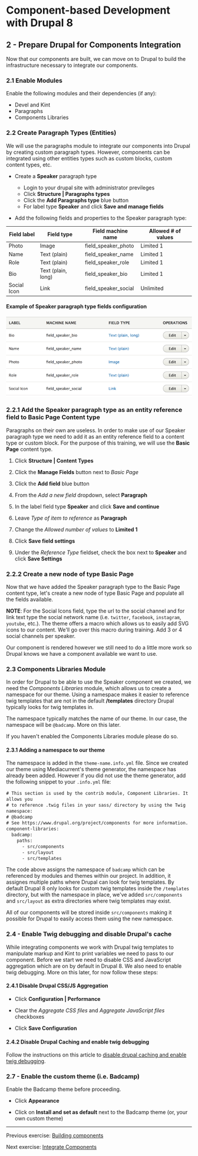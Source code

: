# Component-based Development with Drupal 8

## 2 - Prepare Drupal for Components Integration
Now that our components are built, we can move on to Drupal to build the infrastructure necessary to integrate our components.

### 2.1 Enable Modules
Enable the following modules and their dependencies (if any):
* Devel and Kint
* Paragraphs
* Components Libraries


### 2.2 Create Paragraph Types (Entities)
We will use the paragraphs module to integrate our components into Drupal by creating custom paragraph types.  However, components can be integrated using other entities types such as custom blocks, custom content types, etc.


* Create a **Speaker** paragraph type
  * Login to your drupal site with administrator previleges
  * Click **Structure | Paragraphs types**
  * Click the **Add Paragraphs type** blue button
  * For label type **Speaker** and click **Save and manage fields**

* Add the following fields and properties to the Speaker paragraph type:

Field label | Field type        | Field machine name     | Allowed # of values
----------- | ----------------- | ---------------------- | -------------------
Photo       | Image             | field_speaker_photo    | Limited 1
Name        | Text (plain)      | field_speaker_name     | Limited 1
Role        | Text (plain)      | field_speaker_role     | Limited 1
Bio         | Text (plain, long)| field_speaker_bio      | Limited 1
Social Icon | Link              | field_speaker_social   | Unlimited

#### Example of Speaker paragraph type fields configuration
![Speaker paragraph type fields](/assets/fields.png)



### 2.2.1 Add the Speaker paragraph type as an entity reference field to Basic Page Content type

Paragraphs on their own are useless.  In order to make use of our Speaker paragraph type we need to add it as an entity reference field to a content type or custom block.  For the purpose of this training, we will use the **Basic Page** content type.

1. Click **Structure | Content Types**

2. Click the **Manage Fields** button next to _Basic Page_

3. Click the **Add field** blue button

4. From the _Add a new field_ dropdown, select **Paragraph**

5. In the label field type **Speaker** and click **Save and continue**

6. Leave _Type of item to reference_ as **Paragraph**

7. Change the _Allowed number of values_ to **Limited 1**

8. Click **Save field settings**

9. Under the _Reference Type_ fieldset, check the box next to **Speaker** and click **Save Settings**


### 2.2.2 Create a new node of type Basic Page

Now that we have added the Speaker paragraph type to the Basic Page content type, let's create a new node of type Basic Page and populate all the fields available.

**NOTE**:  For the Social Icons field, type the url to the social channel and for link text type the social network name (i.e. `twitter`, `facebook`, `instagram`, `youtube`, etc.).  The theme offers a macro which allows us to easily add SVG icons to our content.  We'll go over this macro during training.
Add 3 or 4 social channels per speaker.

Our component is rendered however we still need to do a little more work so Drupal knows we have a component available we want to use.


### 2.3 Components Libraries Module

In order for Drupal to be able to use the Speaker component we created, we need the _Components Libraries_ module, which allows us to create a namespace for our theme.  Using a namespace makes it easier to reference twig templates that are not in the default **/templates** directory Drupal typically looks for twig templates in.

The namespace typically matches the name of our theme.  In our case, the namespace will be `@badcamp`.  More on this later.

If you haven't enabled the Components Libraries module please do so.

#### 2.3.1 Adding a namespace to our theme
The namespace is added in the `theme-name.info.yml` file.  Since we created our theme using Mediacurrent's theme generator, the namespace has already been added.  However if you did not use the theme generator, add the following snippet to your `.info.yml` file:

```
# This section is used by the contrib module, Component Libraries. It allows you
# to reference .twig files in your sass/ directory by using the Twig namespace:
# @badcamp
# See https://www.drupal.org/project/components for more information.
component-libraries:
  badcamp:
    paths:
      - src/components
      - src/layout
      - src/templates
```
The code above assigns the namespace of `badcamp` which can be referenced by modules and themes within our project.  In addition, it assignes multiple paths where Drupal can look for twig templates.  By default Drupal 8 only looks for custom twig templates inside the `/templates` directory, but with the namespace in place, we've added `src/components` and `src/layout` as extra directories where twig templates may exist.

All of our components will be stored inside `src/components` making it possible for Drupal to easily access them using the new namespace.


### 2.4 - Enable Twig debugging and disable Drupal's cache

While integrating components we work with Drupal twig templates to manipulate markup and Kint to print variables we need to pass to our component.  Before we start we need to disable CSS and JavaScript aggregation which are on by default in Drupal 8.  We also need to enable twig debugging.  More on this later, for now follow these steps:


#### 2.4.1 Disable Drupal CSS/JS Aggregation

* Click **Configuration | Performance**

* Clear the _Aggregate CSS files_ and _Aggregate JavaScript files_ checkboxes

* Click **Save Configuration**


#### 2.4.2 Disable Drupal Caching and enable twig debugging

Follow the instructions on this article to [disable drupal caching and enable twig debugging](https://www.drupal.org/node/2598914).


### 2.7 - Enable the custom theme (i.e. Badcamp)

Enable the Badcamp theme before proceeding.

* Click **Appearance**

* Click on **Install and set as default** next to the Badcamp theme (or, your own custom theme)


---

Previous exercise:  [Building components](2-building-components.md)

Next exercise:  [Integrate Components](4-integrating-components.md)
